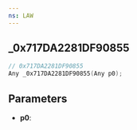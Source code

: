 ```yaml
---
ns: LAW
---
```

## _0x717DA2281DF90855

```c
// 0x717DA2281DF90855
Any _0x717DA2281DF90855(Any p0);
```

## Parameters
* **p0**:

